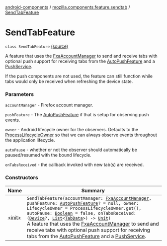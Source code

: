 [android-components](../../index.md) / [mozilla.components.feature.sendtab](../index.md) / [SendTabFeature](./index.md)

# SendTabFeature

`class SendTabFeature` [(source)](https://github.com/mozilla-mobile/android-components/blob/master/components/feature/sendtab/src/main/java/mozilla/components/feature/sendtab/SendTabFeature.kt#L43)

A feature that uses the [FxaAccountManager](../../mozilla.components.service.fxa.manager/-fxa-account-manager/index.md) to send and receive tabs with optional push support
for receiving tabs from the [AutoPushFeature](../../mozilla.components.feature.push/-auto-push-feature/index.md) and a [PushService](../../mozilla.components.concept.push/-push-service/index.md).

If the push components are not used, the feature can still function while tabs would only be
received when refreshing the device state.

### Parameters

`accountManager` - Firefox account manager.

`pushFeature` - The [AutoPushFeature](../../mozilla.components.feature.push/-auto-push-feature/index.md) if that is setup for observing push events.

`owner` - Android lifecycle owner for the observers. Defaults to the [ProcessLifecycleOwner](#)
so that we can always observe events throughout the application lifecycle.

`autoPause` - whether or not the observer should automatically be
paused/resumed with the bound lifecycle.

`onTabsReceived` - the callback invoked with new tab(s) are received.

### Constructors

| Name | Summary |
|---|---|
| [&lt;init&gt;](-init-.md) | `SendTabFeature(accountManager: `[`FxaAccountManager`](../../mozilla.components.service.fxa.manager/-fxa-account-manager/index.md)`, pushFeature: `[`AutoPushFeature`](../../mozilla.components.feature.push/-auto-push-feature/index.md)`? = null, owner: LifecycleOwner = ProcessLifecycleOwner.get(), autoPause: `[`Boolean`](https://kotlinlang.org/api/latest/jvm/stdlib/kotlin/-boolean/index.html)` = false, onTabsReceived: (`[`Device`](../../mozilla.components.concept.sync/-device/index.md)`?, `[`List`](https://kotlinlang.org/api/latest/jvm/stdlib/kotlin.collections/-list/index.html)`<`[`TabData`](../../mozilla.components.concept.sync/-tab-data/index.md)`>) -> `[`Unit`](https://kotlinlang.org/api/latest/jvm/stdlib/kotlin/-unit/index.html)`)`<br>A feature that uses the [FxaAccountManager](../../mozilla.components.service.fxa.manager/-fxa-account-manager/index.md) to send and receive tabs with optional push support for receiving tabs from the [AutoPushFeature](../../mozilla.components.feature.push/-auto-push-feature/index.md) and a [PushService](../../mozilla.components.concept.push/-push-service/index.md). |
